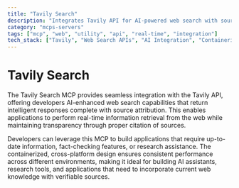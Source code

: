 ```yaml
---
title: "Tavily Search"
description: "Integrates Tavily API for AI-powered web search with source citations. Enables developers to access real-time information retrieval in applications."
category: "mcps-servers"
tags: ["mcp", "web", "utility", "api", "real-time", "integration"]
tech_stack: ["Tavily", "Web Search APIs", "AI Integration", "Containerization", "Cross-platform Development"]
---
```


# Tavily Search

The Tavily Search MCP provides seamless integration with the Tavily API, offering developers AI-enhanced web search capabilities that return intelligent responses complete with source attribution. This enables applications to perform real-time information retrieval from the web while maintaining transparency through proper citation of sources.

Developers can leverage this MCP to build applications that require up-to-date information, fact-checking features, or research assistance. The containerized, cross-platform design ensures consistent performance across different environments, making it ideal for building AI assistants, research tools, and applications that need to incorporate current web knowledge with verifiable sources.

